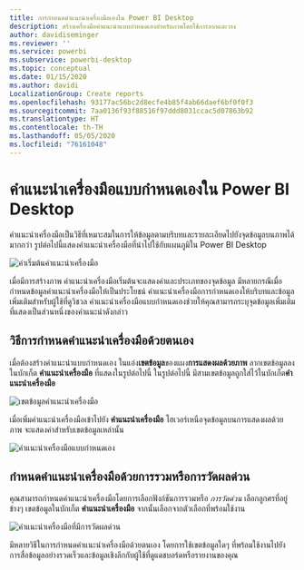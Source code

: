 ```yaml
---
title: การกำหนดคำแนะนำเครื่องมือเองใน Power BI Desktop
description: สร้างเครื่องมือคำแนะนำแบบกำหนดเองสำหรับภาพโดยใช้การลากและวาง
author: davidiseminger
ms.reviewer: ''
ms.service: powerbi
ms.subservice: powerbi-desktop
ms.topic: conceptual
ms.date: 01/15/2020
ms.author: davidi
LocalizationGroup: Create reports
ms.openlocfilehash: 93177ac56bc2d8ecfe4b85f4ab66daef6bf0f0f3
ms.sourcegitcommit: 7aa0136f93f88516f97ddd8031ccac5d07863b92
ms.translationtype: HT
ms.contentlocale: th-TH
ms.lasthandoff: 05/05/2020
ms.locfileid: "76161048"
---
```

# <a name="customize-tooltips-in-power-bi-desktop"></a>คำแนะนำเครื่องมือแบบกำหนดเองใน Power BI Desktop

คำแนะนำเครื่องมือเป็นวิธีที่เหมาะสมในการให้ข้อมูลตามบริบทและรายละเอียดไปยังจุดข้อมูลบนภาพได้มากกว่า รูปต่อไปนี้แสดงคำแนะนำเครื่องมือที่นำไปใช้กับแผนภูมิใน Power BI Desktop

![ค่าเริ่มต้นคำแนะนำเครื่องมือ](media/desktop-custom-tooltips/custom-tooltips-1.png)

เมื่อมีการสร้างภาพ คำแนะนำเครื่องมือเริ่มต้นจะแสดงค่าและประเภทของจุดข้อมูล มีหลายกรณีเมื่อกำหนดข้อมูลคำแนะนำเครื่องมือให้เป็นประโยชน์ คำแนะนำเครื่องมือการกำหนดเองให้บริบทและข้อมูลเพิ่มเติมสำหรับผู้ใช้ที่ดูวิชวล คำแนะนำเครื่องมือแบบกำหนดเองช่วยให้คุณสามารถระบุจุดข้อมูลเพิ่มเติมที่แสดงเป็นส่วนหนึ่งของคำแนะนำดังกล่าว

## <a name="how-to-customize-tooltips"></a>วิธีการกำหนดคำแนะนำเครื่องมือด้วยตนเอง

เมื่อต้องสร้างคำแนะนำแบบกำหนดเอง ในแอ่ง**เขตข้อมูล**ของแผง**การแสดงผลด้วยภาพ** ลากเขตข้อมูลลงในบักเก็ต **คำแนะนำเครื่องมือ** ที่แสดงในรูปต่อไปนี้ ในรูปต่อไปนี้ มีสามเขตข้อมูลถูกใส่ไว้ในบักเก็ต**คำแนะนำเครื่องมือ**

![เขตข้อมูลคำแนะนำเครื่องมือ](media/desktop-custom-tooltips/custom-tooltips-2.png)

เมื่อเพิ่มคำแนะนำเครื่องมือเข้าไปยัง **คำแนะนำเครื่องมือ** โฮเวอร์เหนือจุดข้อมูลบนการแสดงผลด้วยภาพ จะแสดงค่าสำหรับเขตข้อมูลเหล่านั้น

![คำแนะนำเครื่องมือแบบกำหนดเอง](media/desktop-custom-tooltips/custom-tooltips-3.png)

## <a name="customizing-tooltips-with-aggregation-or-quick-measures"></a>กำหนดคำแนะนำเครื่องมือด้วยการรวมหรือการวัดผลด่วน

คุณสามารถกำหนดคำแนะนำเครื่องมือโดยการเลือกฟังก์ชันการรวมหรือ *การวัดด่วน* เลือกลูกศรที่อยู่ข้างๆ เขตข้อมูลในบักเก็ต **คำแนะนำเครื่องมือ** จากนั้นเลือกจากตัวเลือกที่พร้อมใช้งาน

![คำแนะนำเครื่องมือที่มีการวัดผลด่วน](media/desktop-custom-tooltips/custom-tooltips-4.png)

มีหลายวิธีในการกำหนดคำแนะนำเครื่องมือด้วยตนเอง โดยการใช้เขตข้อมูลใดๆ ที่พร้อมใช้งานไปยังการสื่อข้อมูลอย่างรวดเร็วและข้อมูลเชิงลึกกับผู้ใช้ที่ดูแดชบอร์ดหรือรายงานของคุณ
